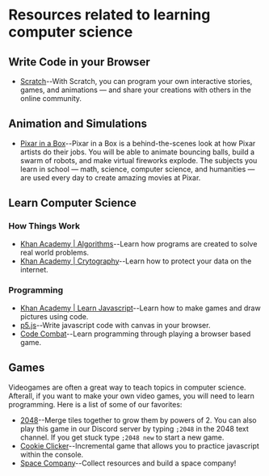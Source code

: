 # Resources related to learning computer science

## Write Code in your Browser
- [Scratch](https://scratch.mit.edu/)--With Scratch, you can program your own interactive stories, games, and animations — and share your creations with others in the online community.

## Animation and Simulations
- [Pixar in a Box](https://www.khanacademy.org/partner-content/pixar/)--Pixar in a Box is a behind-the-scenes look at how Pixar artists do their jobs. You will be able to animate bouncing balls, build a swarm of robots, and make virtual fireworks explode. The subjects you learn in school — math, science, computer science, and humanities — are used every day to create amazing movies at Pixar.

## Learn Computer Science

### How Things Work
- [Khan Academy | Algorithms](https://www.khanacademy.org/computing/computer-science/algorithms)--Learn how programs are created to solve real world problems.
- [Khan Academy | Crytography](https://www.khanacademy.org/computing/computer-science/cryptography)--Learn how to protect your data on the internet.

### Programming
- [Khan Academy | Learn Javascript](https://www.khanacademy.org/computing/computer-programming)--Learn how to make games and draw pictures using code.
- [p5.js](https://editor.p5js.org/)--Write javascript code with canvas in your browser.
- [Code Combat](https://codecombat.com/play?hour_of_code=true)--Learn programming through playing a browser based game.

## Games
Videogames are often a great way to teach topics in computer science. Afterall, if you want to make your own video games, you will need to learn programming. Here is a list of some of our favorites:

- [2048](https://play2048.co/)--Merge tiles together to grow them by powers of 2. You can also play this game in our Discord server by typing `;2048` in the 2048 text channel. If you get stuck type `;2048 new` to start a new game.
- [Cookie Clicker](http://orteil.dashnet.org/cookieclicker/)--Incremental game that allows you to practice javascript within the console.
- [Space Company](https://sparticle999.github.io/SpaceCompany/)--Collect resources and build a space company!
